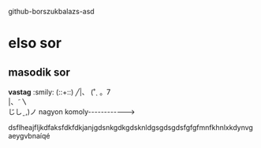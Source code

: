 github-borszukbalazs-asd
# elso sor
## masodik sor
**vastag**
:smily:
(::+::)
                            ╱|、
                          (˚ˎ 。7  
                           |、˜〵          
                          じしˍ,)ノ
nagyon komoly------------>

dsflheajfljkdfaksfdkfdkjanjgdsnkgdkgdsknldgsgdsgdsfgfgfmnfkhnlxkdynvgaeygvbnaíqé